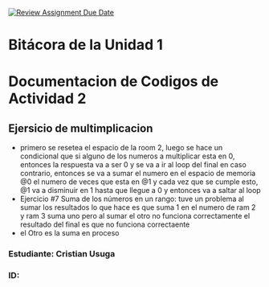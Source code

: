 [![Review Assignment Due Date](https://classroom.github.com/assets/deadline-readme-button-22041afd0340ce965d47ae6ef1cefeee28c7c493a6346c4f15d667ab976d596c.svg)](https://classroom.github.com/a/WfEJSxe8)
# Bitácora de la Unidad 1
# Documentacion de Codigos de Actividad 2

## Ejersicio de multimplicacion 
  - primero se resetea el espacio de la room 2, luego se hace un condicional que si alguno de los numeros a multiplicar esta en 0, entonces la respuesta va a ser 0 y se va a ir al loop del final en caso contrario, entonces se va a sumar el numero en el espacio de memoria @0 el numero de veces que esta en @1 y cada vez que se cumple esto, @1 va a disminuir en 1 hasta que llegue a 0 y entonces va a saltar al loop
  - Ejercicio #7 Suma de los números en un rango: tuve un problema al sumar los resultados lo que hace es que suma 1 en el numero de ram 2 y ram 3 suma uno pero al sumar el otro no funciona correctamente el resultado del final es que no funciona correctaente
  - el Otro es la suma en proceso
    





### Estudiante:  Cristian Usuga
### ID:  

